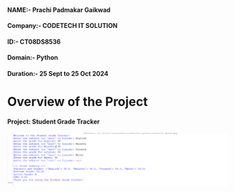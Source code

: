 #### NAME:- Prachi Padmakar Gaikwad
#### Company:- CODETECH IT SOLUTION
#### ID:- CT08DS8536
#### Domain:- Python
#### Duration:- 25 Sept to 25 Oct 2024


# Overview of the Project

#### Project: Student Grade Tracker

![Output:- Task_1](TASK-1OUTPUT.png)
